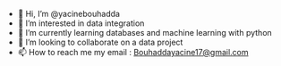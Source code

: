 - 👋 Hi, I’m @yacinebouhadda
- 👀 I’m interested in data integration
- 🌱 I’m currently learning databases and machine learning with python
- 💞️ I’m looking to collaborate on a data project
- 📫 How to reach me my email : Bouhaddayacine17@gmail.com

<!---
yacinebouhadda/yacinebouhadda is a ✨ special ✨ repository because its `README.md` (this file) appears on your GitHub profile.
You can click the Preview link to take a look at your changes.
--->

